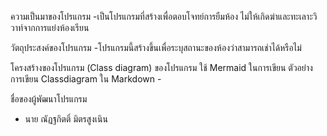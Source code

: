 ความเป็นมาของโปรแกรม
   -เป็นโปรแกรมที่สร้างเพื่อตอบโจทย์การยืมห้อง ไม่ให้เกิดฆ่าและทะเลาะวิวาท์จากการแย่งห้องเรียน

วัตถุประสงค์ของโปรแกรม
   -โปรแกรมนี้สร้างขึ้นเพื่อระบุสถานะของห้องว่าสามารถเช่าได้หรือไม่

โครงสร้างของโปรแกรม (Class diagram) ของโปรแกรม ใช้ Mermaid ในการเขียน ตัวอย่าง การเขียน Classdiagram ใน Markdown
    -
    
ชื่อของผู้พัฒนาโปรแกรม
   - นาย ณัฏฐกิตติ์ มิตรสูงเนิน
